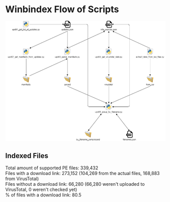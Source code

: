 # Winbindex Flow of Scripts

![winbindex-scripts-flow.png](winbindex-scripts-flow.png)

## Indexed Files

<!--FileStats-->
Total amount of supported PE files: 339,432  
Files with a download link: 273,152 (104,269 from the actual files, 168,883 from VirusTotal)  
Files without a download link: 66,280 (66,280 weren't uploaded to VirusTotal, 0 weren't checked yet)  
% of files with a download link: 80.5  
<!--/FileStats-->
